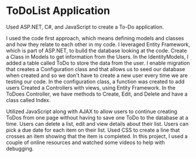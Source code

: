 # ToDoList Application
Used ASP.NET, C#, and JavaScript to create a To-Do application.

I used the code first approach, which means defining models and classes and how they relate to each other in my code. I  leveraged Entity Framework, which is part of ASP.NET, to build the database looking at the code.
Create a Class in Models to get information from the Users.
In the IdentityModels, I added a table called ToDo to store the data from the user. I enable migration that creates a Configuration class and that allows us to seed our database when created and so we don't have to create a new user every time we are testing our code.
In the configuration class, a function was created to add users
Created a Controllers with views, using Entity Framework.
In the ToDoes Controller, we have methods to Create, Edit, and Delete and have a class called Index.

Utilized JavaScript along with AJAX to allow users to continue creating ToDos from one page without having to save one ToDo to the database at a time. 
Users can delete a list, edit and view details about their list.
Users can pick a due date for each item on their list.
Used CSS to create a line that crosses an item showing that the item is completed.
In this project, I used a couple of online resources and watched some videos to help with debugging.
